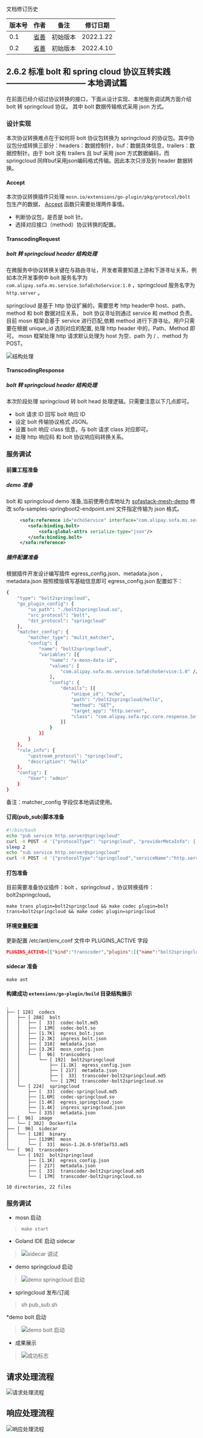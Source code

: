文档修订历史

| 版本号 | 作者                               | 备注     | 修订日期  |
| ------ |----------------------------------| -------- | --------- |
| 0.1    | [省善](https://github.com/YIDWang) | 初始版本 | 2022.1.22 |
| 0.2 | [省善](https://github.com/YIDWang) | 初始版本 | 2022.4.10 |

## 2.6.2 标准 bolt 和 spring cloud 协议互转实践 —————————— 本地调试篇
在前面已经介绍过协议转换的接口，下面从设计实现、本地服务调试两方面介绍 bolt 转 springcloud 协议。 其中 bolt 数据传输格式采用 json 方式。

### 设计实现
本次协议转换难点在于如何将 bolt 协议包转换为 springcloud 的协议包。其中协议包分成转换三部分：headers：数据控制针，buf：数据具体信息，trailers：数据控制针。由于 bolt 没有 trailers 且 buf 采用 json 方式数据编码，而 springcloud 同样buf采用json编码格式传输。因此本次只涉及到 header 数据转换。
#### Accept
本次协议转换插件只处理 `mosn.io/extensions/go-plugin/pkg/protocol/bolt` 包生产的数据，
[Accept](https://github.com/mosn/extensions/blob/d989cd524d04465bec5069de35b019ba31819ef6/go-plugin/plugins/transcoders/bolt2springcloud/main/bolt2sp.go#L52) 函数只需要处理两件事情。
* 判断协议包，是否是 bolt 针。
* 选择对应接口（method）协议转换的配置。

#### TranscodingRequest
##### bolt 转 springcloud header 结构处理
在微服务中协议转换关键在与路由寻址，开发者需要知道上游和下游寻址关系，例如本次开发事例中 bolt 服务名字为 `com.alipay.sofa.ms.service.SofaEchoService:1.0` ，springcloud 服务名字为`http.server` 。

springcloud 是基于 http 协议扩展的，需要思考 http header中 host、path、method 和 bolt 数据对应关系， bolt 协议寻址则通过 service 和 method 负责。目前 mosn 框架会基于 service 进行匹配,依赖 method 进行下游寻址。用户只需要在根据 unique_id 选则对应的配置, 处理 http header 中的，Path、Method 即可。 mosn 框架处理 http 请求默认处理为 host 为空、path 为 / 、method 为 POST。

![结构处理](./images/bolt-header-transfer.png)

#### TranscodingResponse
##### bolt 转 springcloud header 结构处理
本次阶段处理 springcloud 转 bolt head 处理逻辑。只需要注意以下几点即可。
* bolt 请求 ID 回写 bolt 响应 ID
* 设定 bolt 传输协议格式 JSON。
* 设置 bolt 响应 class 信息，与 bolt 请求 class 对应即可。
* 处理 http 响应码 和 bolt 协议响应码转换关系。


### 服务调试
#### 前置工程准备
##### demo 准备
bolt 和 springcloud demo 准备,当前使用仓库地址为 [sofastack-mesh-demo](https://github.com/sofastack-guides/sofastack-mesh-demo)
修改 sofa-samples-springboot2-endpoint.xml 文件指定传输为 json 格式。
``` xml
     <sofa:reference id="echoService" interface="com.alipay.sofa.ms.service.SofaEchoService">
        <sofa:binding.bolt>
            <sofa:global-attrs serialize-type="json"/>
        </sofa:binding.bolt>
     </sofa:reference>
```
##### 插件配置准备
根据插件开发设计编写插件 egress_config.json、metadata.json ，metadata.json 按照模版填写基础信息即可
egress_config.json 配置如下：
```bash
{
	"type": "bolt2springcloud",
	"go_plugin_config": {
		"so_path": "./bolt2springcloud.so",
		"src_protocol": "bolt",
		"dst_protocol": "springcloud"
	},
	"matcher_config": {
		"matcher_type": "mulit_matcher",
		"config": {
			"name": "bolt2springcloud",
			"variables": [{
				"name": "x-mosn-data-id",
				"values": [
					"com.alipay.sofa.ms.service.SofaEchoService:1.0" // bolt 注册中的服务名字
				],
				"config": {
					"details": [{
						"unique_id": "echo",                                 // bolt 函数接口名字
						"path": "/bolt2springcloud/hello",                   // http path
						"method": "GET",                                     // http method
						"target_app": "http.server",                         // http 注册中心名字
						"class": "com.alipay.sofa.rpc.core.response.SofaResponse" // resp 响应对应的 class
					}]
				}
			}]
		}
	},
	"rule_info": {
		"upstream_protocol": "springcloud",
		"description": "hello"
	},
	"config": {
		"User": "admin"
	}
}
```
备注：matcher_config 字段仅本地调试使用。

#### 订阅(pub_sub)脚本准备
```bash
#!/bin/bash
echo "pub service http.server@springcloud"
curl -X POST -d '{"protocolType": "springcloud", "providerMetaInfo": { "appName": "springcloud-provider","properties": {"application": "springcloud-provider","port": "18999" }},"serviceName": "http.server@springcloud"}' localhost:13330/services/publish
sleep 2
echo "sub service http.server@springcloud"
curl -X POST -d '{"protocolType":"springcloud","serviceName":"http.server@springcloud"}' localhost:13330/services/subscribe
```

#### 打包准备
目前需要准备协议插件：bolt 、springcloud ，协议转换插件：bolt2springcloud。
```shell
make trans plugin=bolt2springcloud && make codec plugin=bolt trans=bolt2springcloud && make codec plugin=springcloud
```

#### 环境变量配置
更新配置 /etc/ant/env_conf 文件中 PLUGINS_ACTIVE 字段 
```json
PLUGINS_ACTIVE=[{"kind":"transcoder","plugins":[{"name":"bolt2springcloud","version":"default"}]}]
```

#### sidecar 准备
```shell
make ant
```

#### 构建成功 ``` extensions/go-plugin/build ``` 目录结构展示
```
.
├── [ 128]  codecs
│   ├── [ 288]  bolt
│   │   ├── [  33]  codec-bolt.md5
│   │   ├── [ 13M]  codec-bolt.so
│   │   ├── [1.7K]  egress_bolt.json
│   │   ├── [2.3K]  ingress_bolt.json
│   │   ├── [ 318]  metadata.json
│   │   ├── [3.2K]  mosn_config.json
│   │   └── [  96]  transcoders
│   │       └── [ 192]  bolt2springcloud
│   │           ├── [1.1K]  egress_config.json
│   │           ├── [ 217]  metadata.json
│   │           ├── [  33]  transcoder-bolt2springcloud.md5
│   │           └── [ 17M]  transcoder-bolt2springcloud.so
│   └── [ 224]  springcloud
│       ├── [  33]  codec-springcloud.md5
│       ├── [1.6M]  codec-springcloud.so
│       ├── [1.4K]  egress_springcloud.json
│       ├── [1.4K]  ingress_springcloud.json
│       └── [ 335]  metadata.json
├── [  96]  image
│   └── [ 382]  Dockerfile
├── [  96]  sidecar
│   └── [ 128]  binary
│       ├── [139M]  mosn
│       └── [  33]  mosn-1.26.0-5f0f1e753.md5
└── [  96]  transcoders
    └── [ 192]  bolt2springcloud
        ├── [1.1K]  egress_config.json
        ├── [ 217]  metadata.json
        ├── [  33]  transcoder-bolt2springcloud.md5
        └── [ 17M]  transcoder-bolt2springcloud.so

10 directories, 22 files
```

### 服务调试
* mosn 启动
> ``` make start ```

* Goland IDE 启动 sidecar

> ![sidecar 调试](./images/mosn-bolt-debug.jpg)

* demo springcloud 启动

> ![demo springcloud 启动](./images/springcloud-server-debug.png)

* springcloud 发布/订阅
> sh pub_sub.sh
 
*demo bolt 启动

> ![demo bolt 启动](./images/bolt-client-debug.png)

* 成果展示

> ![ 成功标志 ](./images/bolt2springcloud.jpg)
 
## 请求处理流程
![请求处理流程](./images/bolt-request-transfer.jpg)

## 响应处理流程
![响应处理流程](./images/bolt-append.jpg)

